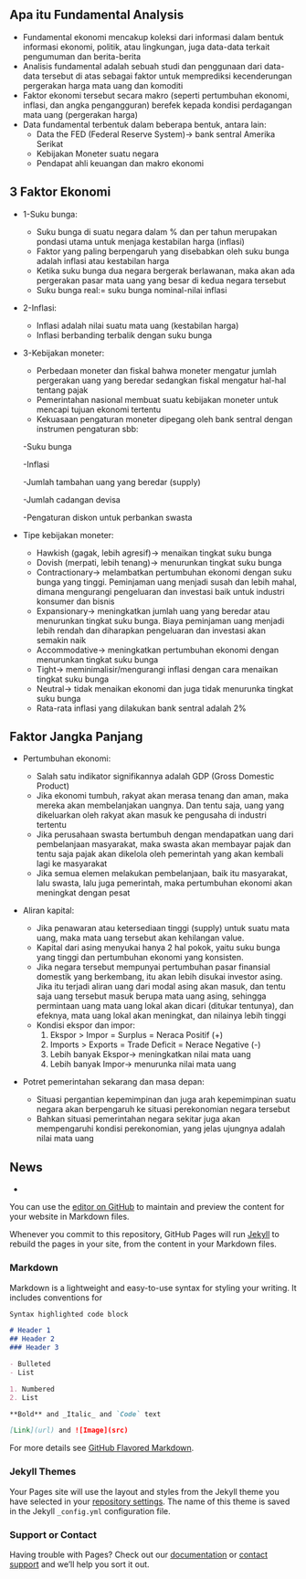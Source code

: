## Apa itu Fundamental Analysis 

* Fundamental ekonomi mencakup koleksi dari informasi dalam bentuk informasi ekonomi, politik, atau lingkungan, juga data-data terkait pengumuman dan berita-berita
* Analisis fundamental adalah sebuah studi dan penggunaan dari data-data tersebut di atas sebagai faktor untuk memprediksi kecenderungan pergerakan harga mata uang dan komoditi
* Faktor ekonomi tersebut secara makro (seperti pertumbuhan ekonomi, inflasi, dan angka pengangguran) berefek kepada kondisi perdagangan mata uang (pergerakan harga)
* Data fundamental terbentuk dalam beberapa bentuk, antara lain:
    * Data the FED (Federal Reserve System)-> bank sentral Amerika Serikat
    * Kebijakan Moneter suatu negara
    * Pendapat ahli keuangan dan makro ekonomi



## 3 Faktor Ekonomi

* 1-Suku bunga:
     * Suku bunga di suatu negara dalam % dan per tahun merupakan pondasi utama untuk menjaga kestabilan harga (inflasi)
     * Faktor yang paling berpengaruh yang disebabkan oleh suku bunga adalah inflasi atau kestabilan harga
     * Ketika suku bunga dua negara bergerak berlawanan, maka akan ada pergerakan pasar mata uang yang besar di kedua negara tersebut
     * Suku bunga real:= suku bunga nominal-nilai inflasi
      
      
* 2-Inflasi: 
     * Inflasi adalah nilai suatu mata uang (kestabilan harga)
     * Inflasi berbanding terbalik dengan suku bunga

      
* 3-Kebijakan moneter:
     * Perbedaan moneter dan fiskal bahwa moneter mengatur jumlah pergerakan uang yang beredar sedangkan fiskal mengatur hal-hal tentang pajak
     * Pemerintahan nasional membuat suatu kebijakan moneter untuk mencapi tujuan ekonomi tertentu
     * Kekuasaan pengaturan moneter dipegang oleh bank sentral dengan instrumen pengaturan sbb:
     
     -Suku bunga
     
     -Inflasi
     
     -Jumlah tambahan uang yang beredar (supply)
     
     -Jumlah cadangan devisa
     
     -Pengaturan diskon untuk perbankan swasta
     
    
* Tipe kebijakan moneter: 
     * Hawkish (gagak, lebih agresif)-> menaikan tingkat suku bunga 
     * Dovish (merpati, lebih tenang)-> menurunkan tingkat suku bunga    
     * Contractionary-> melambatkan pertumbuhan ekonomi dengan suku bunga yang tinggi. Peminjaman uang menjadi susah dan lebih mahal, dimana mengurangi pengeluaran dan investasi baik untuk industri konsumer dan bisnis     
     * Expansionary-> meningkatkan jumlah uang yang beredar atau menurunkan tingkat suku bunga. Biaya peminjaman uang menjadi lebih rendah dan diharapkan pengeluaran dan investasi akan semakin naik
     * Accommodative-> meningkatkan pertumbuhan ekonomi dengan menurunkan tingkat suku bunga
     * Tight-> meminimalisir/mengurangi inflasi dengan cara menaikan tingkat suku bunga
     * Neutral-> tidak menaikan ekonomi dan juga tidak menurunka tingkat suku bunga
     * Rata-rata inflasi yang dilakukan bank sentral adalah 2%
     
     
## Faktor Jangka Panjang

* Pertumbuhan ekonomi:
   * Salah satu indikator signifikannya adalah GDP (Gross Domestic Product)
   * Jika ekonomi tumbuh, rakyat akan merasa tenang dan aman, maka mereka akan membelanjakan uangnya. Dan tentu saja, uang yang dikeluarkan oleh rakyat akan masuk ke pengusaha di industri tertentu
   * Jika perusahaan swasta bertumbuh dengan mendapatkan uang dari pembelanjaan masyarakat, maka swasta akan membayar pajak dan tentu saja pajak akan dikelola oleh pemerintah yang akan kembali lagi ke masyarakat
   * Jika semua elemen melakukan pembelanjaan, baik itu masyarakat, lalu swasta, lalu juga pemerintah, maka pertumbuhan ekonomi akan meningkat dengan pesat

* Aliran kapital:
   * Jika penawaran atau ketersediaan tinggi (supply) untuk suatu mata uang, maka mata uang tersebut akan kehilangan value.
   * Kapital dari asing menyukai hanya 2 hal pokok, yaitu suku bunga yang tinggi dan pertumbuhan ekonomi yang konsisten. 
   * Jika negara tersebut mempunyai pertumbuhan pasar finansial domestik yang berkembang, itu akan lebih disukai investor asing. Jika itu terjadi aliran uang dari modal asing akan masuk, dan tentu saja uang tersebut masuk berupa mata uang asing, sehingga permintaan uang mata uang lokal akan dicari (ditukar tentunya), dan efeknya, mata uang lokal akan meningkat, dan nilainya lebih tinggi 
   * Kondisi ekspor dan impor:
      1.	Ekspor > Impor = Surplus = Neraca Positif (+)
      2.	Imports > Exports = Trade Deficit = Nerace Negative (-)
      3.	Lebih banyak Ekspor-> meningkatkan nilai mata uang
      4.	Lebih banyak Impor-> menurunka nilai mata uang

* Potret pemerintahan sekarang dan masa depan:
   * Situasi pergantian kepemimpinan dan juga arah kepemimpinan suatu negara akan berpengaruh ke situasi perekonomian negara tersebut
   * Bahkan situasi pemerintahan negara sekitar juga akan mempengaruhi kondisi perekonomian, yang jelas ujungnya adalah nilai mata uang
     
            
## News

* 

You can use the [editor on GitHub](https://github.com/itsmecevi/currency-fundamental/edit/master/README.md) to maintain and preview the content for your website in Markdown files.

Whenever you commit to this repository, GitHub Pages will run [Jekyll](https://jekyllrb.com/) to rebuild the pages in your site, from the content in your Markdown files.

### Markdown

Markdown is a lightweight and easy-to-use syntax for styling your writing. It includes conventions for

```markdown
Syntax highlighted code block

# Header 1
## Header 2
### Header 3

- Bulleted
- List

1. Numbered
2. List

**Bold** and _Italic_ and `Code` text

[Link](url) and ![Image](src)
```

For more details see [GitHub Flavored Markdown](https://guides.github.com/features/mastering-markdown/).

### Jekyll Themes

Your Pages site will use the layout and styles from the Jekyll theme you have selected in your [repository settings](https://github.com/itsmecevi/currency-fundamental/settings). The name of this theme is saved in the Jekyll `_config.yml` configuration file.

### Support or Contact

Having trouble with Pages? Check out our [documentation](https://help.github.com/categories/github-pages-basics/) or [contact support](https://github.com/contact) and we’ll help you sort it out.
